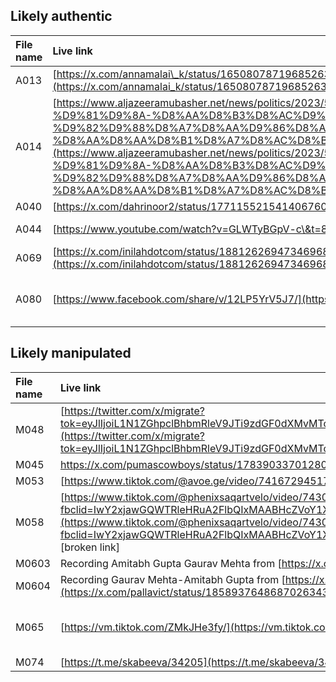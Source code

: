 
## Likely authentic

| File name | Live link | Archived link |
| :---- | :---- | :---- |
| A013 | [https://x.com/annamalai\_k/status/1650807871968526337?s=20](https://x.com/annamalai_k/status/1650807871968526337?s=20)  | [https://archive.ph/E8AXv](https://archive.ph/E8AXv)  |
| A014 | [https://www.aljazeeramubasher.net/news/politics/2023/5/22/%D8%AD%D9%85%D9%8A%D8%AF%D8%AA%D9%8A-%D9%81%D9%8A-%D8%AA%D8%B3%D8%AC%D9%8A%D9%84-%D8%B5%D9%88%D8%AA%D9%8A-%D9%82%D9%88%D8%A7%D8%AA%D9%86%D8%A7-%D9%84%D9%86-%D8%AA%D8%AA%D8%B1%D8%A7%D8%AC%D8%B9](https://www.aljazeeramubasher.net/news/politics/2023/5/22/%D8%AD%D9%85%D9%8A%D8%AF%D8%AA%D9%8A-%D9%81%D9%8A-%D8%AA%D8%B3%D8%AC%D9%8A%D9%84-%D8%B5%D9%88%D8%AA%D9%8A-%D9%82%D9%88%D8%A7%D8%AA%D9%86%D8%A7-%D9%84%D9%86-%D8%AA%D8%AA%D8%B1%D8%A7%D8%AC%D8%B9)  | [https://web.archive.org/web/20250616100828/https://www.aljazeeramubasher.net/news/politics/2023/5/22/%D8%AD%D9%85%D9%8A%D8%AF%D8%AA%D9%8A-%D9%81%D9%8A-%D8%AA%D8%B3%D8%AC%D9%8A%D9%84-%D8%B5%D9%88%D8%AA%D9%8A-%D9%82%D9%88%D8%A7%D8%AA%D9%86%D8%A7-%D9%84%D9%86-%D8%AA%D8%AA%D8%B1%D8%A7%D8%AC%D8%B9](https://web.archive.org/web/20250616100828/https://www.aljazeeramubasher.net/news/politics/2023/5/22/%D8%AD%D9%85%D9%8A%D8%AF%D8%AA%D9%8A-%D9%81%D9%8A-%D8%AA%D8%B3%D8%AC%D9%8A%D9%84-%D8%B5%D9%88%D8%AA%D9%8A-%D9%82%D9%88%D8%A7%D8%AA%D9%86%D8%A7-%D9%84%D9%86-%D8%AA%D8%AA%D8%B1%D8%A7%D8%AC%D8%B9)  |
| A040  | [https://x.com/dahrinoor2/status/1771155215414067603](https://x.com/dahrinoor2/status/1771155215414067603) | [https://archive.ph/wosXs](https://archive.ph/wosXs)  |
| A044  | [https://www.youtube.com/watch?v=GLWTyBGpV-c\&t=8s](https://www.youtube.com/watch?v=GLWTyBGpV-c&t=8s)  | [https://web.archive.org/web/20250613155008/https://www.youtube.com/watch?v=GLWTyBGpV-c\&t=8s](https://web.archive.org/web/20250613155008/https://www.youtube.com/watch?v=GLWTyBGpV-c&t=8s)  |
| A069   | [https://x.com/inilahdotcom/status/1881262694734696861?t=VXT7qe74kqDhykpuXMjnlw\&s=08](https://x.com/inilahdotcom/status/1881262694734696861?t=VXT7qe74kqDhykpuXMjnlw&s=08) | [https://archive.ph/QhI5x](https://archive.ph/QhI5x)  |
| A080  | [https://www.facebook.com/share/v/12LP5YrV5J7/](https://www.facebook.com/share/v/12LP5YrV5J7/)  | [https://web.archive.org/web/20250616094104/https://www.facebook.com/GrupoELDEBER/videos/969866158410455/?rdid=g5ZJ712zEOQnHY2s\&share\_url=https%3A%2F%2Fwww.facebook.com%2Fshare%2Fv%2F12LP5YrV5J7%2F](https://web.archive.org/web/20250616094104/https://www.facebook.com/GrupoELDEBER/videos/969866158410455/?rdid=g5ZJ712zEOQnHY2s&share_url=https%3A%2F%2Fwww.facebook.com%2Fshare%2Fv%2F12LP5YrV5J7%2F)  |

## Likely manipulated

| File name | Live link | Archived link |
| :---- | :---- | :---- |
| M048   | [https://twitter.com/x/migrate?tok=eyJlIjoiL1N1ZGhpclBhbmRleV9JTi9zdGF0dXMvMTc5NDAxMTY2NDM0Nzc4MzI3MyIsInQiOjE3MTY2NTczOTB9bh9BZgFfYyigJ6cbfMCR%2FQ%3D%3D](https://twitter.com/x/migrate?tok=eyJlIjoiL1N1ZGhpclBhbmRleV9JTi9zdGF0dXMvMTc5NDAxMTY2NDM0Nzc4MzI3MyIsInQiOjE3MTY2NTczOTB9bh9BZgFfYyigJ6cbfMCR%2FQ%3D%3D)  | [https://web.archive.org/web/20240525171630/https://x.com/SudhirPandey\_IN/status/1794011664347783273](https://web.archive.org/web/20240525171630/https://x.com/SudhirPandey_IN/status/1794011664347783273)  |
| M045   | https://x.com/pumascowboys/status/1783903370128068631 | [https://archive.ph/EToPl](https://archive.ph/EToPl)  |
| M053  | [https://www.tiktok.com/@avoe.ge/video/7416729451733486856](https://www.tiktok.com/@avoe.ge/video/7416729451733486856)  | [https://web.archive.org/web/20250616095423/https://www.tiktok.com/@avoe.ge/video/7416729451733486856](https://web.archive.org/web/20250616095423/https://www.tiktok.com/@avoe.ge/video/7416729451733486856)  |
| M058   | [https://www.tiktok.com/@phenixsaqartvelo/video/7430815790217153800?fbclid=IwY2xjawGQWTRleHRuA2FlbQIxMAABHcZVoY1XEEmEwPUQPLPMMZKoHiLsQt\_sVFBYA9rQ70ESWfG11rW0o3x08A\_aem\_Ij8HCycL2YuQCTaI\_VRhaw](https://www.tiktok.com/@phenixsaqartvelo/video/7430815790217153800?fbclid=IwY2xjawGQWTRleHRuA2FlbQIxMAABHcZVoY1XEEmEwPUQPLPMMZKoHiLsQt_sVFBYA9rQ70ESWfG11rW0o3x08A_aem_Ij8HCycL2YuQCTaI_VRhaw)  \[broken link\]   |  |
| M0603 | Recording Amitabh Gupta Gaurav Mehta from [https://x.com/pallavict/status/1858937648687026343](https://x.com/pallavict/status/1858937648687026343)  | [https://archive.ph/XEwiR](https://archive.ph/XEwiR)  |
| M0604 | Recording Gaurav Mehta-Amitabh Gupta from [https://x.com/pallavict/status/1858937648687026343](https://x.com/pallavict/status/1858937648687026343)  | [https://archive.ph/XEwiR](https://archive.ph/XEwiR)  |
| M065  | [https://vm.tiktok.com/ZMkJHe3fy/](https://vm.tiktok.com/ZMkJHe3fy/)  | [https://web.archive.org/web/20250616100045/https://www.tiktok.com/@/video/7444243604521946424?\_r=1&\_d=secCgYIASAHKAESPgo8eOg7Jj%2FJ%2BwfOM6uJwlGpUzFXuDye32SHIxYy35ZikQ6mV%2By8pHV94bdqsjdHVtVGJFjWi%2FYBfJLqxwRvGgA%3D\&u\_code=dli7fdfjf5lbbm\&share\_item\_id=7444243604521946424\&timestamp=1733282242\&utm\_campaign=client\_share\&utm\_source=short\_fallback\&share\_app\_id=1233](https://web.archive.org/web/20250616100045/https://www.tiktok.com/@/video/7444243604521946424?_r=1&_d=secCgYIASAHKAESPgo8eOg7Jj%2FJ%2BwfOM6uJwlGpUzFXuDye32SHIxYy35ZikQ6mV%2By8pHV94bdqsjdHVtVGJFjWi%2FYBfJLqxwRvGgA%3D&u_code=dli7fdfjf5lbbm&share_item_id=7444243604521946424&timestamp=1733282242&utm_campaign=client_share&utm_source=short_fallback&share_app_id=1233)  |
| M074  | [https://t.me/skabeeva/34205](https://t.me/skabeeva/34205)  | [https://web.archive.org/web/20250616100216/https://t.me/skabeeva/34205](https://web.archive.org/web/20250616100216/https://t.me/skabeeva/34205)  |

